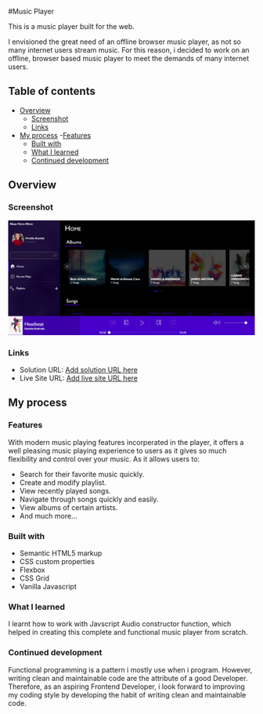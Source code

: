 #Music Player

This is a music player built for the web.

I envisioned the great need of an offline browser music player, as not so many internet users stream music. For this reason, i decided to work on an offline, browser
based music player to meet the demands of many internet users.

## Table of contents

- [Overview](#overview)
  - [Screenshot](#screenshot)
  - [Links](#links)
- [My process](#my-process) -[Features](#features)
  - [Built with](#built-with)
  - [What I learned](#what-i-learned)
  - [Continued development](#continued-development)

## Overview

### Screenshot

![](screenshot/img.png)

### Links

- Solution URL: [Add solution URL here](https://your-solution-url.com)
- Live Site URL: [Add live site URL here](https://your-live-site-url.com)

## My process

### Features

With modern music playing features incorperated in the player, it offers a well pleasing music playing experience to users as it gives so much flexibility and control
over your music. As it allows users to:

- Search for their favorite music quickly.
- Create and modify playlist.
- View recently played songs.
- Navigate through songs quickly and easily.
- View albums of certain artists.
- And much more...

### Built with

- Semantic HTML5 markup
- CSS custom properties
- Flexbox
- CSS Grid
- Vanilla Javascript

### What I learned

I learnt how to work with Javscript Audio constructor function, which helped in creating this complete and functional music player from scratch.

### Continued development

Functional programming is a pattern i mostly use when i program. However, writing clean and maintainable code are the attribute of a good Developer. Therefore, as an
aspiring Frontend Developer, i look forward to improving my coding style by developing the habit of writing clean and maintainable code.
